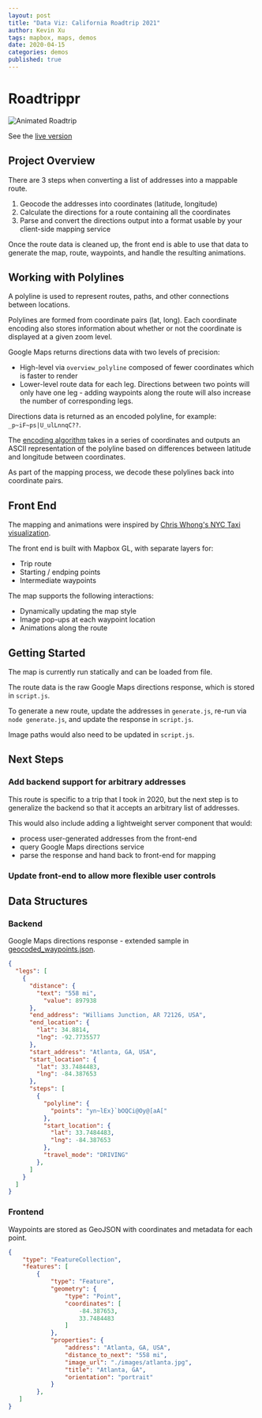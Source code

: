```yaml
---
layout: post
title: "Data Viz: California Roadtrip 2021"
author: Kevin Xu
tags: mapbox, maps, demos
date: 2020-04-15
categories: demos
published: true
---
```


# Roadtrippr

![Animated Roadtrip](/assets/roadtrippr.gif)

See the [live version](https://kxu-westsidelabs.github.io/roadtrippr/)

## Project Overview

There are 3 steps when converting a list of addresses into a mappable route.

1. Geocode the addresses into coordinates (latitude, longitude)
2. Calculate the directions for a route containing all the coordinates
3. Parse and convert the directions output into a format usable by your client-side mapping service

Once the route data is cleaned up, the front end is able to use that data to generate the map, route, waypoints, and handle the resulting animations.


## Working with Polylines

A polyline is used to represent routes, paths, and other connections between locations.

Polylines are formed from coordinate pairs (lat, long). Each coordinate encoding also stores information about whether or not the coordinate is displayed at a given zoom level.

Google Maps returns directions data with two levels of precision:

- High-level via `overview_polyline` composed of fewer coordinates which is faster to render
- Lower-level route data for each leg. Directions between two points will only have one leg - adding waypoints along the route will also increase the number of corresponding legs.

Directions data is returned as an encoded polyline, for example:  `_p~iF~ps|U_ulLnnqC??`.

The [encoding algorithm](https://developers.google.com/maps/documentation/utilities/polylinealgorithm) takes in a series of coordinates and outputs an ASCII representation of the polyline based on differences between latitude and longitude between coordinates.

As part of the mapping process, we decode these polylines back into coordinate pairs.

## Front End

The mapping and animations were inspired by [Chris Whong's NYC Taxi visualization](https://chriswhong.github.io/nyctaxi/).

The front end is built with Mapbox GL, with separate layers for:

* Trip route
* Starting / endping points
* Intermediate waypoints

The map supports the following interactions:

* Dynamically updating the map style
* Image pop-ups at each waypoint location
* Animations along the route


## Getting Started

The map is currently run statically and can be loaded from file.

The route data is the raw Google Maps directions response, which is stored in `script.js`.

To generate a new route, update the addresses in `generate.js`, re-run via `node generate.js`, and update the response in `script.js`.

Image paths would also need to be updated in `script.js`.

## Next Steps


### Add backend support for arbitrary addresses

This route is specific to a trip that I took in 2020, but the next step is to generalize the backend so that it accepts an arbitrary list of addresses.

This would also include adding a lightweight server component that would:

* process user-generated addresses from the front-end
* query Google Maps directions service
* parse the response and hand back to front-end for mapping


### Update front-end to allow more flexible user controls




## Data Structures

### Backend

Google Maps directions response - extended sample in [geocoded_waypoints.json](geocoded_waypoints.json).

```json
{
  "legs": [
    {
      "distance": {
        "text": "558 mi",
          "value": 897938
      },
      "end_address": "Williams Junction, AR 72126, USA",
      "end_location": {
        "lat": 34.8814,
        "lng": -92.7735577
      },
      "start_address": "Atlanta, GA, USA",
      "start_location": {
        "lat": 33.7484483,
        "lng": -84.387653
      },
      "steps": [
        {
          "polyline": {
            "points": "yn~lEx}`bOQCi@Oy@[aA["
          },
          "start_location": {
            "lat": 33.7484483,
            "lng": -84.387653
          },
          "travel_mode": "DRIVING"
        },
      ]
    }
  ]
}

```

### Frontend

Waypoints are stored as GeoJSON with coordinates and metadata for each point.

```json
{
    "type": "FeatureCollection",
    "features": [
        {
            "type": "Feature",
            "geometry": {
                "type": "Point",
                "coordinates": [
                    -84.387653,
                    33.7484483
                ]
            },
            "properties": {
                "address": "Atlanta, GA, USA",
                "distance_to_next": "558 mi",
                "image_url": "./images/atlanta.jpg",
                "title": "Atlanta, GA",
                "orientation": "portrait"
            }
        },
   ]
}
```


